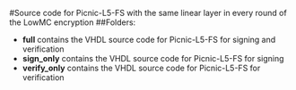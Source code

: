 #Source code for Picnic-L5-FS with the same linear layer in every round of the LowMC encryption
##Folders:
- **full** contains the VHDL source code for Picnic-L5-FS for signing and verification
- **sign\_only** contains the VHDL source code for Picnic-L5-FS for signing
- **verify\_only** contains the VHDL source code for Picnic-L5-FS for verification
